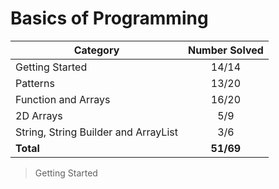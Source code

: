 # Basics of Programming

| Category                             | Number Solved |
| ------------------------------------ | :-----------: |
| Getting Started                      |     14/14     |
| Patterns                             |     13/20     |
| Function and Arrays                  |     16/20     |
| 2D Arrays                            |      5/9      |
| String, String Builder and ArrayList |      3/6      |
| **Total**                            |   **51/69**   |

> Getting Started

